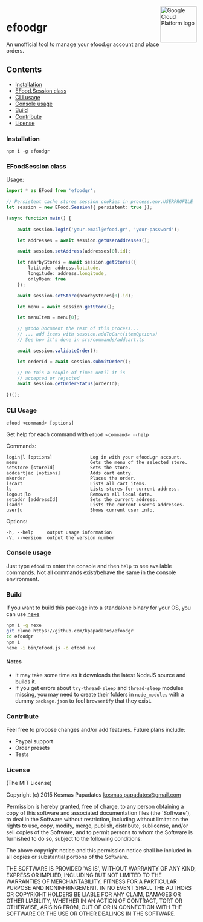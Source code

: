 <img src="https://avatars2.githubusercontent.com/u/15088210?v=3&s=96" alt="Google Cloud Platform logo" title="Google Cloud Platform" align="right" height="96" width="96"/>

# efoodgr
An unofficial tool to manage your efood.gr account and place orders.

## Contents
* [Installation](#installation)
* [EFood.Session class](#efoodsession-class)
* [CLI usage](#cli-usage)
* [Console usage](#console-usage)
* [Build](#build)
* [Contribute](#contribute)
* [License](#license)

### Installation
`npm i -g efoodgr`

### EFoodSession class
Usage:
```ts
import * as EFood from 'efoodgr';

// Persistent cache stores session cookies in process.env.USERPROFILE
let session = new EFood.Session({ persistent: true });

(async function main() {
    
    await session.login('your.email@efood.gr', 'your-password');

    let addresses = await session.getUserAddresses();

    await session.setAddress(addresses[0].id);

    let nearbyStores = await session.getStores({
        latitude: address.latitude,
        longitude: address.longitude,
        onlyOpen: true
    });

    await session.setStore(nearbyStores[0].id);

    let menu = await session.getStore();

    let menuItem = menu[0];

    // @todo Document the rest of this process...
    // ... add items with session.addToCart(itemOptions)
    // See how it's done in src/commands/addcart.ts

    await session.validateOrder();

    let orderId = await session.submitOrder();

    // Do this a couple of times until it is
    // accepted or rejected
    await session.getOrderStatus(orderId);

})();

```

### CLI Usage
  `efood <command> [options]`

  Get help for each command with
  `efood <command> --help`

  Commands:

    login|l [options]              Log in with your efood.gr account.
    menu                           Gets the menu of the selected store.
    setstore [storeId]             Sets the store.
    addcart|ac [options]           Adds cart entry.
    mkorder                        Places the order.
    lscart                         Lists all cart items.
    ls                             Lists stores for current address.
    logout|lo                      Removes all local data.
    setaddr [addressId]            Sets the current address.
    lsaddr                         Lists the current user's addresses.
    user|u                         Shows current user info.

  Options:

    -h, --help     output usage information
    -V, --version  output the version number

### Console usage
Just type `efood` to enter the console and then `help` to see available commands. Not all commands exist/behave the same in the console environment.

### Build
If you want to build this package into a standalone binary for your OS, you can use [nexe](https://github.com/jaredallard/nexe)
```sh
npm i -g nexe
git clone https://github.com/kpapadatos/efoodgr
cd efoodgr
npm i
nexe -i bin/efood.js -o efood.exe
```

#### Notes
- It may take some time as it downloads the latest NodeJS source and builds it.
- If you get errors about `try-thread-sleep` and `thread-sleep` modules missing, you may need to create their folders in `node_modules` with a dummy `package.json` to fool `browserify` that they exist.

### Contribute
Feel free to propose changes and/or add features. Future plans include:

- Paypal support
- Order presets
- Tests

### License
(The MIT License)

Copyright (c) 2015 Kosmas Papadatos <kosmas.papadatos@gmail.com>

Permission is hereby granted, free of charge, to any person obtaining a copy of this software and associated documentation files (the 'Software'), to deal in the Software without restriction, including without limitation the rights to use, copy, modify, merge, publish, distribute, sublicense, and/or sell copies of the Software, and to permit persons to whom the Software is furnished to do so, subject to the following conditions:

The above copyright notice and this permission notice shall be included in all copies or substantial portions of the Software.

THE SOFTWARE IS PROVIDED 'AS IS', WITHOUT WARRANTY OF ANY KIND, EXPRESS OR IMPLIED, INCLUDING BUT NOT LIMITED TO THE WARRANTIES OF MERCHANTABILITY, FITNESS FOR A PARTICULAR PURPOSE AND NONINFRINGEMENT. IN NO EVENT SHALL THE AUTHORS OR COPYRIGHT HOLDERS BE LIABLE FOR ANY CLAIM, DAMAGES OR OTHER LIABILITY, WHETHER IN AN ACTION OF CONTRACT, TORT OR OTHERWISE, ARISING FROM, OUT OF OR IN CONNECTION WITH THE SOFTWARE OR THE USE OR OTHER DEALINGS IN THE SOFTWARE.

